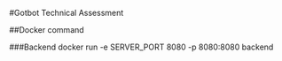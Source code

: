 #Gotbot Technical Assessment

##Docker command

###Backend
docker run -e SERVER_PORT 8080 -p 8080:8080 backend
